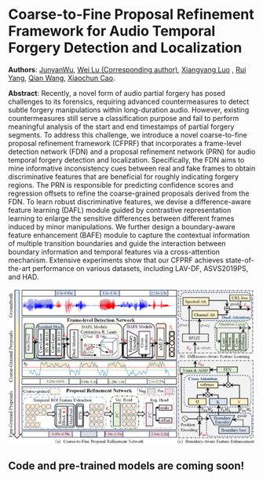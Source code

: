 # Coarse-to-Fine Proposal Refinement Framework for Audio Temporal Forgery Detection and Localization


**Authors**: [JunyanWu](https://www.researchgate.net/profile/Wu-Junyan-5/research), [Wei Lu (Corresponding author)](https://cse.sysu.edu.cn/content/2461), [Xiangyang Luo](https://ieeexplore.ieee.org/author/37399489600) , [Rui Yang](https://openreview.net/profile?id=~Rui_Yang18), [Qian Wang](https://openreview.net/profile?id=~Qian_Wang13), [Xiaochun Cao](https://scst.sysu.edu.cn/members/caoxiaochun.htm).

**Abstract**:
Recently, a novel form of audio partial forgery has posed challenges to its forensics, requiring advanced countermeasures to detect subtle forgery manipulations within long-duration audio. However, existing countermeasures still serve a classification purpose and fail to perform meaningful analysis of the start and end timestamps of partial forgery segments. To address this challenge, we introduce a novel coarse-to-fine proposal refinement framework (CFPRF) that incorporates a frame-level detection network (FDN) and a proposal refinement network (PRN) for audio temporal forgery detection and localization. Specifically, the FDN aims to mine informative inconsistency cues between real and fake frames to obtain discriminative features that are beneficial for roughly indicating forgery regions. The PRN is responsible for predicting confidence scores and regression offsets to refine the coarse-grained proposals derived from the FDN. To learn robust discriminative features, we devise a difference-aware feature learning (DAFL) module guided by contrastive representation learning to enlarge the sensitive differences between different frames induced by minor manipulations. We further design a boundary-aware feature enhancement (BAFE) module to capture the contextual information of multiple transition boundaries and guide the interaction between boundary information and temporal features via a cross-attention mechanism. Extensive experiments show that our CFPRF achieves state-of-the-art performance on various datasets, including LAV-DF, ASVS2019PS, and HAD.

![framework](./fig/framework.jpg)



## Code and pre-trained models are coming soon!